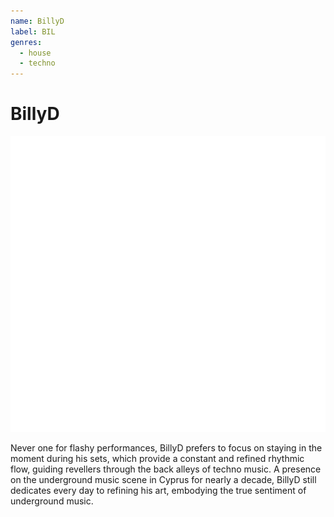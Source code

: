 ```yaml
---
name: BillyD
label: BIL
genres:
  - house
  - techno
---
```


# BillyD

![](./assets/images/TM.png)

Never one for flashy performances, BillyD prefers to focus on staying in the moment during his sets, which provide a constant and refined rhythmic flow, guiding revellers through the back alleys of techno music. A presence on the underground music scene in Cyprus for nearly a decade, BillyD still dedicates every day to refining his art, embodying the true sentiment of underground music.
